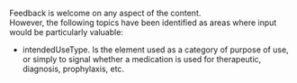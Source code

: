 <div class="stakeholder-note">

Feedback is welcome on any aspect of the content.<br>However, the following topics have been identified as areas where input would be particularly valuable:<br>  
  
- intendedUseType. Is the element used as a category of purpose of use, or simply to signal whether a medication is used for therapeutic, diagnosis, prophylaxis, etc.  
  
</div>